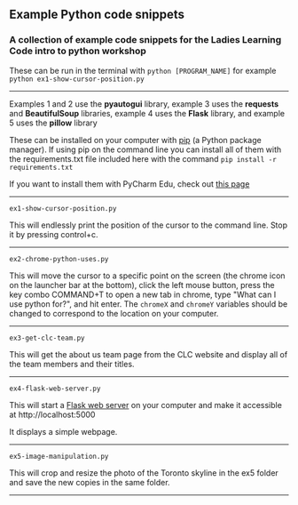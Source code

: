 ## Example Python code snippets

### A collection of example code snippets for the Ladies Learning Code intro to python workshop

These can be run in the terminal with `python [PROGRAM_NAME]` for example `python ex1-show-cursor-position.py`

---

Examples 1 and 2 use the **pyautogui** library, example 3 uses the **requests** and **BeautifulSoup** libraries, example 4 uses the **Flask** library, and example 5 uses the **pillow** library

These can be installed on your computer with [pip](https://pip.pypa.io/en/stable/) (a Python package manager). If using pip on the command line you can install all of them with the requirements.txt file included here with the command
`pip install -r requirements.txt`

If you want to install them with PyCharm Edu, check out [this page](https://www.jetbrains.com/help/pycharm/installing-uninstalling-and-upgrading-packages.html)

---

`ex1-show-cursor-position.py`

This will endlessly print the position of the cursor to the command line. Stop it by pressing control+c.

---

`ex2-chrome-python-uses.py`

This will move the cursor to a specific point on the screen (the chrome icon on the launcher bar at the bottom), click the left mouse button, press the key combo COMMAND+T to open a new tab in chrome, type "What can I use python for?", and hit enter.
The `chromeX` and `chromeY` variables should be changed to correspond to the location on your computer.

---

`ex3-get-clc-team.py`

This will get the about us team page from the CLC website and display all of the team members and their titles.

---

`ex4-flask-web-server.py`

This will start a [Flask web server](https://palletsprojects.com/p/flask/) on your computer and make it accessible at http://localhost:5000

It displays a simple webpage.

---

`ex5-image-manipulation.py`

This will crop and resize the photo of the Toronto skyline in the ex5 folder and save the new copies in the same folder.

---
